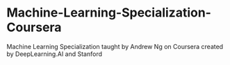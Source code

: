 # Machine-Learning-Specialization-Coursera
Machine Learning Specialization taught by Andrew Ng on Coursera created by DeepLearning.AI and Stanford
